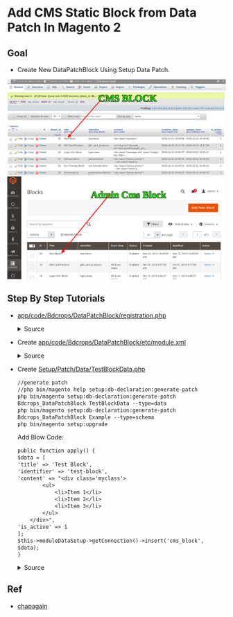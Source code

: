 #  Add CMS Static Block from Data Patch  In Magento 2


## Goal
- Create New DataPatchBlock Using Setup Data Patch.

![](docs/cmsBlocDbData.png)
![](docs/cmsBlocAdminPanel.png)


## Step By Step Tutorials

- [app/code/Bdcrops/DataPatchBlock/registration.php](registration.php)

    <details><summary>Source</summary>

      ```
      <?php
          \Magento\Framework\Component\ComponentRegistrar::register(
              \Magento\Framework\Component\ComponentRegistrar::MODULE,
              'Bdcrops_DataPatchBlock',
              __DIR__
          );
      ```
    </details>


- Create [app/code/Bdcrops/DataPatchBlock/etc/module.xml](etc/module.xml)

  <details><summary>Source</summary>

      ```
      <?xml version="1.0"?>
      <config xmlns:xsi="http://www.w3.org/2001/XMLSchema-instance" xsi:noNamespaceSchemaLocation="urn:magento:framework:Module/etc/module.xsd">
      <module name="Bdcrops_DataPatchBlock" setup_version="1.0.0"/>
      </config>

      ```
  </details>

- Create [Setup/Patch/Data/TestBlockData.php](Setup/Patch/Data/TestBlockData.php)

    ```
    //generate patch
    //php bin/magento help setup:db-declaration:generate-patch
    php bin/magento setup:db-declaration:generate-patch Bdcrops_DataPatchBlock TestBlockData --type=data
    php bin/magento setup:db-declaration:generate-patch Bdcrops_DataPatchBlock Example --type=schema
    php bin/magento setup:upgrade

    ```
    Add Blow Code:

    ```
    public function apply() {
    $data = [
    'title' => 'Test Block',
    'identifier' => 'test-block',
    'content' => "<div class='myclass'>
            <ul>
                <li>Item 1</li>
                <li>Item 2</li>
                <li>Item 3</li>
            </ul>
        </div>",
    'is_active' => 1
    ];
    $this->moduleDataSetup->getConnection()->insert('cms_block', $data);
    }
    ```

  <details><summary>Source</summary>

      ```
      <?php
      /**
       * Copyright © Magento, Inc. All rights reserved.
       * See COPYING.txt for license details.
       */

      namespace Bdcrops\DataPatchBlock\Setup\Patch\Data;

      use Magento\Framework\Setup\Patch\DataPatchInterface;
      use Magento\Framework\Setup\Patch\SchemaPatchInterface;
      use Magento\Framework\Setup\Patch\PatchRevertableInterface;
      use Magento\Framework\Setup\ModuleDataSetupInterface;

      /**
      * Patch is mechanism, that allows to do atomic upgrade data changes
      */
      class TestBlockData implements   DataPatchInterface {
          /**
           * @var ModuleDataSetupInterface $moduleDataSetup
           */
          private $moduleDataSetup;

          /**
           * @param ModuleDataSetupInterface $moduleDataSetup
           */
          public function __construct(ModuleDataSetupInterface $moduleDataSetup)
          {
              $this->moduleDataSetup = $moduleDataSetup;
          }

          /**
           * Do Upgrade
           *
           * @return void
           */
          public function apply() {
            $data = [
                      'title' => 'Test Block',
                      'identifier' => 'test-block',
                      'content' => "<div class='myclass'>
                                      <ul>
                                          <li>Item 1</li>
                                          <li>Item 2</li>
                                          <li>Item 3</li>
                                      </ul>
                                  </div>",
                      'is_active' => 1
                  ];
            $this->moduleDataSetup->getConnection()->insert('cms_block', $data);
          }

          /**
           * {@inheritdoc}
           */
          public function getAliases()
          {
              return [];
          }

          /**
           * {@inheritdoc}
           */
          public static function getDependencies()
          {
              return [

              ];
          }
      }

      ```
  </details>

## Ref
- [chapagain](https://blog.chapagain.com.np/magento-2-add-update-cms-static-block-via-install-upgrade-script-programmatically/)
